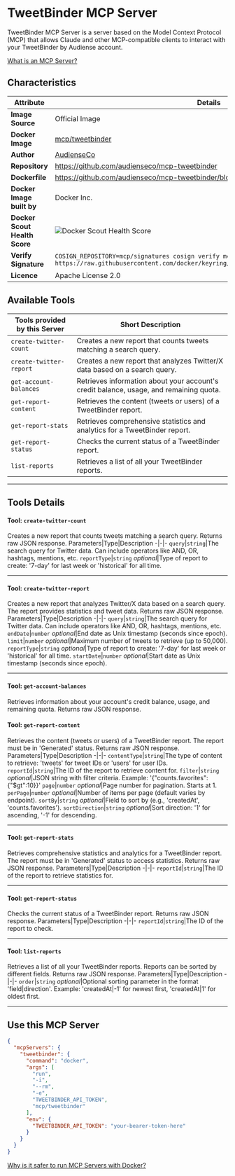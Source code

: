 # TweetBinder MCP Server

TweetBinder MCP Server is a server based on the Model Context Protocol (MCP) that allows Claude and other MCP-compatible clients to interact with your TweetBinder by Audiense account.

[What is an MCP Server?](https://www.anthropic.com/news/model-context-protocol)

## Characteristics
Attribute|Details|
|-|-|
**Image Source**|Official Image
**Docker Image**|[mcp/tweetbinder](https://hub.docker.com/repository/docker/mcp/tweetbinder)
**Author**|[AudienseCo](https://github.com/AudienseCo)
**Repository**|https://github.com/audienseco/mcp-tweetbinder
**Dockerfile**|https://github.com/audienseco/mcp-tweetbinder/blob/main/Dockerfile
**Docker Image built by**|Docker Inc.
**Docker Scout Health Score**| ![Docker Scout Health Score](https://api.scout.docker.com/v1/policy/insights/org-image-score/badge/mcp/tweetbinder)
**Verify Signature**|`COSIGN_REPOSITORY=mcp/signatures cosign verify mcp/tweetbinder --key https://raw.githubusercontent.com/docker/keyring/refs/heads/main/public/mcp/latest.pub`
**Licence**|Apache License 2.0

## Available Tools
Tools provided by this Server|Short Description
-|-
`create-twitter-count`|Creates a new report that counts tweets matching a search query.|
`create-twitter-report`|Creates a new report that analyzes Twitter/X data based on a search query.|
`get-account-balances`|Retrieves information about your account's credit balance, usage, and remaining quota.|
`get-report-content`|Retrieves the content (tweets or users) of a TweetBinder report.|
`get-report-stats`|Retrieves comprehensive statistics and analytics for a TweetBinder report.|
`get-report-status`|Checks the current status of a TweetBinder report.|
`list-reports`|Retrieves a list of all your TweetBinder reports.|

---
## Tools Details

#### Tool: **`create-twitter-count`**
Creates a new report that counts tweets matching a search query. Returns raw JSON response.
Parameters|Type|Description
-|-|-
`query`|`string`|The search query for Twitter data. Can include operators like AND, OR, hashtags, mentions, etc.
`reportType`|`string` *optional*|Type of report to create: '7-day' for last week or 'historical' for all time.

---
#### Tool: **`create-twitter-report`**
Creates a new report that analyzes Twitter/X data based on a search query. The report provides statistics and tweet data. Returns raw JSON response.
Parameters|Type|Description
-|-|-
`query`|`string`|The search query for Twitter data. Can include operators like AND, OR, hashtags, mentions, etc.
`endDate`|`number` *optional*|End date as Unix timestamp (seconds since epoch).
`limit`|`number` *optional*|Maximum number of tweets to retrieve (up to 50,000).
`reportType`|`string` *optional*|Type of report to create: '7-day' for last week or 'historical' for all time.
`startDate`|`number` *optional*|Start date as Unix timestamp (seconds since epoch).

---
#### Tool: **`get-account-balances`**
Retrieves information about your account's credit balance, usage, and remaining quota. Returns raw JSON response.
#### Tool: **`get-report-content`**
Retrieves the content (tweets or users) of a TweetBinder report. The report must be in 'Generated' status. Returns raw JSON response.
Parameters|Type|Description
-|-|-
`contentType`|`string`|The type of content to retrieve: 'tweets' for tweet IDs or 'users' for user IDs.
`reportId`|`string`|The ID of the report to retrieve content for.
`filter`|`string` *optional*|JSON string with filter criteria. Example: '{"counts.favorites":{"$gt":10}}'
`page`|`number` *optional*|Page number for pagination. Starts at 1.
`perPage`|`number` *optional*|Number of items per page (default varies by endpoint).
`sortBy`|`string` *optional*|Field to sort by (e.g., 'createdAt', 'counts.favorites').
`sortDirection`|`string` *optional*|Sort direction: '1' for ascending, '-1' for descending.

---
#### Tool: **`get-report-stats`**
Retrieves comprehensive statistics and analytics for a TweetBinder report. The report must be in 'Generated' status to access statistics. Returns raw JSON response.
Parameters|Type|Description
-|-|-
`reportId`|`string`|The ID of the report to retrieve statistics for.

---
#### Tool: **`get-report-status`**
Checks the current status of a TweetBinder report. Returns raw JSON response.
Parameters|Type|Description
-|-|-
`reportId`|`string`|The ID of the report to check.

---
#### Tool: **`list-reports`**
Retrieves a list of all your TweetBinder reports. Reports can be sorted by different fields. Returns raw JSON response.
Parameters|Type|Description
-|-|-
`order`|`string` *optional*|Optional sorting parameter in the format 'field|direction'. Example: 'createdAt|-1' for newest first, 'createdAt|1' for oldest first.

---
## Use this MCP Server

```json
{
  "mcpServers": {
    "tweetbinder": {
      "command": "docker",
      "args": [
        "run",
        "-i",
        "--rm",
        "-e",
        "TWEETBINDER_API_TOKEN",
        "mcp/tweetbinder"
      ],
      "env": {
        "TWEETBINDER_API_TOKEN": "your-bearer-token-here"
      }
    }
  }
}
```

[Why is it safer to run MCP Servers with Docker?](https://www.docker.com/blog/the-model-context-protocol-simplifying-building-ai-apps-with-anthropic-claude-desktop-and-docker/)
